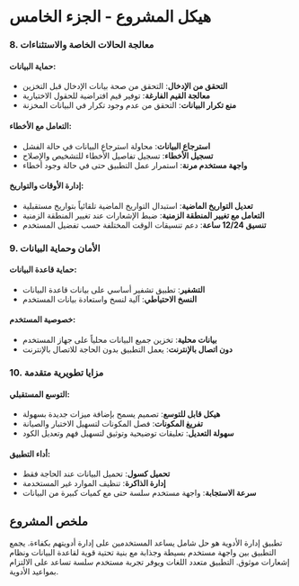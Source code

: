 # هيكل المشروع - الجزء الخامس

### 8. معالجة الحالات الخاصة والاستثناءات

#### حماية البيانات:
- **التحقق من الإدخال**: التحقق من صحة بيانات الإدخال قبل التخزين
- **معالجة القيم الفارغة**: توفير قيم افتراضية للحقول الاختيارية
- **منع تكرار البيانات**: التحقق من عدم وجود تكرار في البيانات المخزنة

#### التعامل مع الأخطاء:
- **استرجاع البيانات**: محاولة استرجاع البيانات في حالة الفشل
- **تسجيل الأخطاء**: تسجيل تفاصيل الأخطاء للتشخيص والإصلاح
- **واجهة مستخدم مرنة**: استمرار عمل التطبيق حتى في حالة وجود أخطاء

#### إدارة الأوقات والتواريخ:
- **تعديل التواريخ الماضية**: استبدال التواريخ الماضية تلقائياً بتواريخ مستقبلية
- **التعامل مع تغيير المنطقة الزمنية**: ضبط الإشعارات عند تغيير المنطقة الزمنية
- **تنسيق 12/24 ساعة**: دعم تنسيقات الوقت المختلفة حسب تفضيل المستخدم

### 9. الأمان وحماية البيانات

#### حماية قاعدة البيانات:
- **التشفير**: تطبيق تشفير أساسي على بيانات قاعدة البيانات
- **النسخ الاحتياطي**: آلية لنسخ واستعادة بيانات المستخدم

#### خصوصية المستخدم:
- **بيانات محلية**: تخزين جميع البيانات محلياً على جهاز المستخدم
- **دون اتصال بالإنترنت**: يعمل التطبيق بدون الحاجة للاتصال بالإنترنت

### 10. مزايا تطويرية متقدمة

#### التوسع المستقبلي:
- **هيكل قابل للتوسع**: تصميم يسمح بإضافة ميزات جديدة بسهولة
- **تفريغ المكونات**: فصل المكونات لتسهيل الاختبار والصيانة
- **سهولة التعديل**: تعليقات توضيحية وتوثيق لتسهيل فهم وتعديل الكود

#### أداء التطبيق:
- **تحميل كسول**: تحميل البيانات عند الحاجة فقط
- **إدارة الذاكرة**: تنظيف الموارد غير المستخدمة
- **سرعة الاستجابة**: واجهة مستخدم سلسة حتى مع كميات كبيرة من البيانات

## ملخص المشروع

تطبيق إدارة الأدوية هو حل شامل يساعد المستخدمين على إدارة أدويتهم بكفاءة. يجمع التطبيق بين واجهة مستخدم بسيطة وجذابة مع بنية تحتية قوية لقاعدة البيانات ونظام إشعارات موثوق. التطبيق متعدد اللغات ويوفر تجربة مستخدم سلسة تساعد على الالتزام بمواعيد الأدوية.